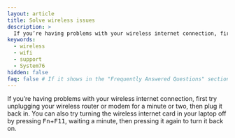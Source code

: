 ```yaml
---
layout: article
title: Solve wireless issues
description: >
  If you’re having problems with your wireless internet connection, first try unplugging your wireless router or modem for a minute or two, then plug it back in. You can also try turning the wireless internet card in your laptop off by pressing <kbd>Fn</kbd>+<kbd>F11</kbd>, waiting a minute, then pressing it again to turn it back on.
keywords:
  - wireless
  - wifi
  - support
  - System76
hidden: false
faq: false # If it shows in the "Frequently Answered Questions" section
---
```


If you’re having problems with your wireless internet connection, first try unplugging your wireless router or modem for a minute or two, then plug it back in. You can also try turning the wireless internet card in your laptop off by pressing <kbd>Fn</kbd>+<kbd>F11</kbd>, waiting a minute, then pressing it again to turn it back on.
